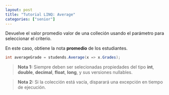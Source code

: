 ```yaml
---
layout: post
title: "Tutorial LINQ: Average"
categories: ["senior"]
---
```


Devuelve el valor promedio valor de <!--more-->una colleción usando el parámetro para seleccionar el criterio.

En este caso, obtiene la nota **promedio** de los estudiantes.

```csharp
int averageGrade = studends.Average(x => x.Grades);
```

> **Nota 1:** Siempre deben ser selecionadas propiedades del tipo **int**, **double**, **decimal**, **float**, **long**, y sus versiones nullables.

> **Nota 2:** Si la colección está vacía, disparará una excepción en tiempo de ejecución.